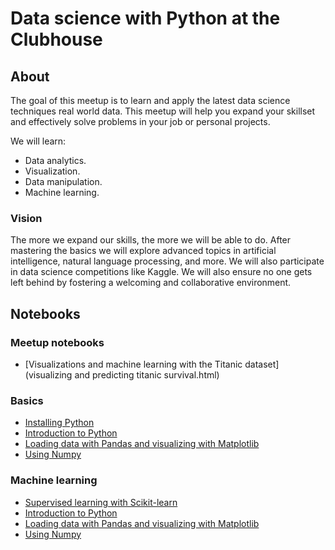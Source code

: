 # Data science with Python at the Clubhouse

## About

The goal of this meetup is to learn and apply the latest data science techniques real world data. This meetup will help you expand your skillset and effectively solve problems in your job or personal projects.

We will learn:
- Data analytics.
- Visualization.
- Data manipulation.
- Machine learning.

### Vision
The more we expand our skills, the more we will be able to do. After mastering the basics we will explore advanced topics in artificial intelligence, natural language processing, and more. We will also participate in data science competitions like Kaggle. We will also ensure no one gets left behind by fostering a welcoming and collaborative environment.


## Notebooks


### Meetup notebooks
- [Visualizations and machine learning with the Titanic dataset](visualizing and predicting titanic survival.html)


### Basics
- [Installing Python](getting_started.html)
- [Introduction to Python](introduction_to_python.html)
- [Loading data with Pandas and visualizing with Matplotlib](introduction_to_pandas_matplotlib.html)
- [Using Numpy](introduction_to_numpy.html)


### Machine learning
- [Supervised learning with Scikit-learn](getting_started.html)
- [Introduction to Python](introduction_to_python.html)
- [Loading data with Pandas and visualizing with Matplotlib](introduction_to_pandas_matplotlib.html)
- [Using Numpy](introduction_to_numpy.html)
